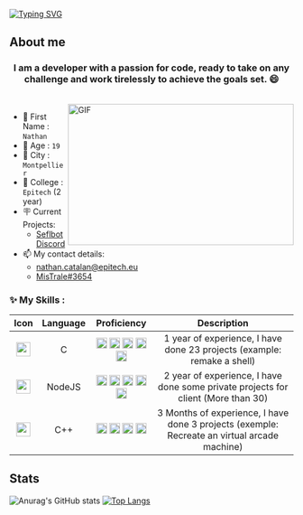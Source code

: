 [![Typing SVG](https://readme-typing-svg.herokuapp.com?font=Fira+Code&size=25&duration=3000&pause=1000&color=BF00F7&width=435&lines=Hello+!+It's+Nathan+%F0%9F%98%8A;I'm+a+Back-End+Developer+%F0%9F%A7%91%E2%80%8D%F0%9F%92%BB;I+love+learning+new+things+%F0%9F%93%96)](https://git.io/typing-svg)


## About me

<h3 align="center"> I am a developer with a passion for code, ready to take on any challenge and work tirelessly to achieve the goals set. 😄
</h3>

<br>

<img align="right" margin-top="15px" width="400" height="250px" alt="GIF" src="https://cdn.dribbble.com/users/1059583/screenshots/4171367/coding-freak.gif" />

- 📇 First Name : `Nathan`
- 👨 Age : `19`
- 🌆 City : `Montpellier`
- 🏢 College : `Epitech` (2 year)
- 🪧 Current Projects:
  - [Seflbot Discord](https://github.com/CatalanNathan/Selfbot-Discord)
- 📫 My contact details:
  - [nathan.catalan@epitech.eu](https://www.google.com/intl/fr/gmail/about/)
  - [MisTrale#3654](https://discord.com/)

### ✨ My Skills :

|        Icon        |             Language             |         Proficiency         |               Description               |
|:------------------:|:--------------------------------:|:---------------------------:|:---------------------------------------:|
| <img src="https://upload.wikimedia.org/wikipedia/commons/thumb/1/18/C_Programming_Language.svg/1200px-C_Programming_Language.svg.png" width="25" vertical-align="middle"/> | C | <img src="https://uxwing.com/wp-content/themes/uxwing/download/arts-graphic-shapes/star-icon.png" width="19" vertical-align="middle"/> <img src="https://uxwing.com/wp-content/themes/uxwing/download/arts-graphic-shapes/star-icon.png" width="19" vertical-align="middle"/> <img src="https://uxwing.com/wp-content/themes/uxwing/download/arts-graphic-shapes/star-icon.png" width="19" vertical-align="middle"/> <img src="https://uxwing.com/wp-content/themes/uxwing/download/arts-graphic-shapes/star-icon.png" width="19" vertical-align="middle"/> <img src="https://uxwing.com/wp-content/themes/uxwing/download/arts-graphic-shapes/star-icon.png" width="19" vertical-align="middle"/> | 1 year of experience, I have done 23 projects (example: remake a shell) |
| <img src="https://images.g2crowd.com/uploads/product/image/large_detail/large_detail_f0b606abb6d19089febc9faeeba5bc05/nodejs-development-services.png" width="25" vertical-align="middle"/> | NodeJS | <img src="https://uxwing.com/wp-content/themes/uxwing/download/arts-graphic-shapes/star-icon.png" width="19" vertical-align="middle"/> <img src="https://uxwing.com/wp-content/themes/uxwing/download/arts-graphic-shapes/star-icon.png" width="19" vertical-align="middle"/> <img src="https://uxwing.com/wp-content/themes/uxwing/download/arts-graphic-shapes/star-icon.png" width="19" vertical-align="middle"/> <img src="https://uxwing.com/wp-content/themes/uxwing/download/arts-graphic-shapes/star-icon.png" width="19" vertical-align="middle"/> <img src="https://uxwing.com/wp-content/themes/uxwing/download/arts-graphic-shapes/star-icon.png" width="19" vertical-align="middle"/> | 2 year of experience, I have done some private projects for client (More than 30) |
| <img src="https://upload.wikimedia.org/wikipedia/commons/thumb/1/18/ISO_C%2B%2B_Logo.svg/1200px-ISO_C%2B%2B_Logo.svg.png" width="25" vertical-align="middle"/> | C++ | <img src="https://uxwing.com/wp-content/themes/uxwing/download/arts-graphic-shapes/star-icon.png" width="19" vertical-align="middle"/> <img src="https://uxwing.com/wp-content/themes/uxwing/download/arts-graphic-shapes/star-icon.png" width="19" vertical-align="middle"/> <img src="https://uxwing.com/wp-content/themes/uxwing/download/arts-graphic-shapes/star-icon.png" width="19" vertical-align="middle"/> <img src="https://uxwing.com/wp-content/themes/uxwing/download/arts-graphic-shapes/star-icon.png" width="19" vertical-align="middle"/> | 3 Months of experience, I have done 3 projects (exemple: Recreate an virtual arcade machine) |



## Stats
![Anurag's GitHub stats](https://github-readme-stats.vercel.app/api?username=CatalanNathan&count_private=true&show_icons=true) 
[![Top Langs](https://github-readme-stats.vercel.app/api/top-langs/?username=CatalanNathan&layout=compact)](https://github.com/anuraghazra/github-readme-stats)
```
